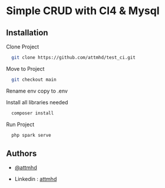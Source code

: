 # Simple CRUD with CI4 & Mysql

## Installation

Clone Project

```bash
  git clone https://github.com/attmhd/test_ci.git
```

Move to Project

```bash
  git checkout main
```

Rename env copy to .env

Install all libraries needed

```bash
  composer install
```

Run Project

```bash
  php spark serve
```

## Authors

- [@attmhd](https://github.com/attnmhd/)

- Linkedin : [attmhd](https://www.linkedin.com/in/attmhd/)
